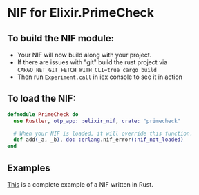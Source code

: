 # NIF for Elixir.PrimeCheck

## To build the NIF module:

- Your NIF will now build along with your project.
- If there are issues with "git" build the rust project via `CARGO_NET_GIT_FETCH_WITH_CLI=true cargo build`
- Then run `Experiment.call` in iex console to see it in action

## To load the NIF:

```elixir
defmodule PrimeCheck do
  use Rustler, otp_app: :elixir_nif, crate: "primecheck"

  # When your NIF is loaded, it will override this function.
  def add(_a, _b), do: :erlang.nif_error(:nif_not_loaded)
end
```

## Examples

[This](https://github.com/rusterlium/NifIo) is a complete example of a NIF written in Rust.
